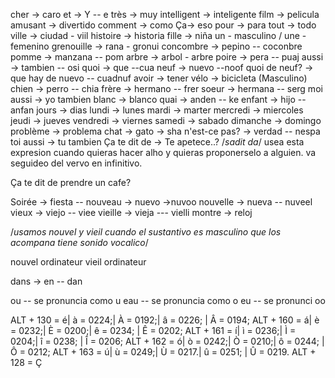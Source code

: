 cher -> caro
et -> Y -- e
très -> muy
intelligent -> inteligente
film -> pelicula
amusant -> divertido
comment -> como
Ça-> eso
pour -> para
tout -> todo
ville -> ciudad - viil
histoire -> historia
fille -> niña 
un - masculino / une -femenino
grenouille -> rana - gronui
concombre -> pepino -- coconbre
pomme -> manzana -- pom
arbre -> arbol - arbre
poire -> pera -- puaj
aussi -> tambien -- osi
quoi -> que --cua
neuf -> nuevo --noof
quoi de neuf? -> que hay de nuevo -- cuadnuf
avoir -> tener
vélo -> bicicleta (Masculino)
chien -> perro -- chia
frère -> hermano -- frer
soeur -> hermana -- serg
moi aussi -> yo tambien
blanc -> blanco
quai -> anden -- ke
enfant -> hijo -- anfan
jours -> dias
lundi -> lunes
mardi -> marter
mercredi -> miercoles
jeudi -> jueves
vendredi -> viernes
samedi -> sabado
dimanche -> domingo
problème -> problema
chat -> gato -> sha
n'est-ce pas? -> verdad -- nespa
toi aussi -> tu tambien
Ça te dit de -> Te apetece..? /*sadit da*/ usea esta expresion cuando quieras hacer alho y quieras proponerselo a alguien. va seguideo del vervo en infinitivo.

Ça te dit de prendre un cafe?

Soirée -> fiesta --
nouveau -> nuevo ->nuvoo
nouvelle -> nueva -- nuveel
vieux ->  viejo -- viee
vieille -> vieja --- vielli
montre -> reloj

/*usamos nouvel y vieil cuando el sustantivo es masculino que los acompana  tiene sonido vocalico*/

nouvel ordinateur 
vieil ordinateur 

dans -> en -- dan


ou -- se pronuncia como u
eau -- se pronuncia como o
eu -- se pronunci oo

ALT + 130 = é| à = 0224;| À = 0192;| â = 0226; | Â = 0194;
ALT + 160 = á| è = 0232;| È = 0200;| ê = 0234; | Ê = 0202;
ALT + 161 = í| ì = 0236;| Ì = 0204;| î = 0238; | Î = 0206;
ALT + 162 = ó| ò = 0242;| Ò = 0210;| ô = 0244; | Ô = 0212;
ALT + 163 = ú| ù = 0249;| Ù = 0217.| û = 0251; | Û = 0219.
ALT + 128 = Ç

